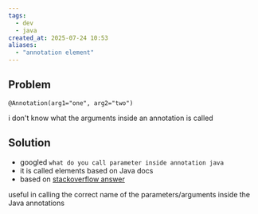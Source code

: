 ```yaml
---
tags:
  - dev
  - java
created_at: 2025-07-24 10:53
aliases:
  - "annotation element"
---
```

## Problem
```
@Annotation(arg1="one", arg2="two")
```
i don't know what the arguments inside an annotation is called

## Solution
- googled `what do you call parameter inside annotation java`
- it is called elements based on Java docs
- based on [stackoverflow answer](https://stackoverflow.com/a/28043994)

useful in calling the correct name of the parameters/arguments inside the Java annotations